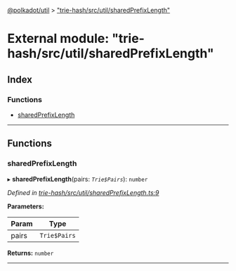 [@polkadot/util](../README.md) > ["trie-hash/src/util/sharedPrefixLength"](../modules/_trie_hash_src_util_sharedprefixlength_.md)

# External module: "trie-hash/src/util/sharedPrefixLength"

## Index

### Functions

* [sharedPrefixLength](_trie_hash_src_util_sharedprefixlength_.md#sharedprefixlength)

---

## Functions

<a id="sharedprefixlength"></a>

###  sharedPrefixLength

▸ **sharedPrefixLength**(pairs: *`Trie$Pairs`*): `number`

*Defined in [trie-hash/src/util/sharedPrefixLength.ts:9](https://github.com/polkadot-js/util/blob/7550b44/packages/trie-hash/src/util/sharedPrefixLength.ts#L9)*

**Parameters:**

| Param | Type |
| ------ | ------ |
| pairs | `Trie$Pairs` |

**Returns:** `number`

___

